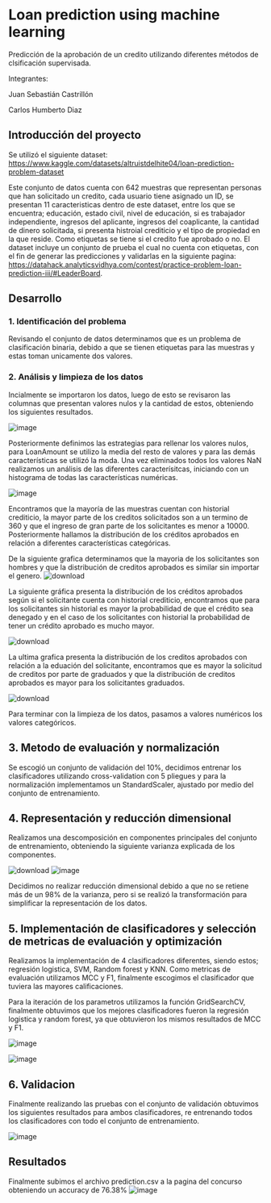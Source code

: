 # Loan prediction using machine learning
Predicción de la aprobación de un credito utilizando diferentes métodos de clsificación supervisada. 

Integrantes:

Juan Sebastián Castrillón

Carlos Humberto Diaz

## Introducción del proyecto

Se utilizó el siguiente dataset: https://www.kaggle.com/datasets/altruistdelhite04/loan-prediction-problem-dataset

Este conjunto de datos cuenta con 642 muestras que representan personas que han solicitado un credito, cada usuario tiene asignado un ID, se presentan 11 caracteristicas dentro de este dataset, entre los que se encuentra; educación, estado civil, nivel de educación, si es trabajador independiente, ingresos del aplicante, ingresos del coaplicante, la cantidad de dinero solicitada, si presenta histroial crediticio y el tipo de propiedad en la que reside. Como etiquetas se tiene si el credito fue aprobado o no. El dataset incluye un conjunto de prueba el cual no cuenta con etiquetas, con el fin de generar las predicciones y validarlas en la siguiente pagina: https://datahack.analyticsvidhya.com/contest/practice-problem-loan-prediction-iii/#LeaderBoard.

## Desarrollo

### 1. Identificación del problema

Revisando el conjunto de datos determinamos que es un problema de clasificación binaria, debido a que se tienen etiquetas para las muestras y estas toman unicamente dos valores.

### 2. Análisis y limpieza de los datos

Incialmente se importaron los datos, luego de esto se revisaron las columnas que presentan valores nulos y la cantidad de estos, obteniendo los siguientes resultados.

![image](https://user-images.githubusercontent.com/106851565/171973897-87b40b09-c1ee-4162-be59-6c06c6c98f4d.png)

Posteriormente definimos las estrategias para rellenar los valores nulos, para LoanAmount se utilizo la media del resto de valores y para las demás características se utilizó la moda. Una vez eliminados todos los valores NaN realizamos un análisis de las diferentes caracterísitcas, iniciando con un histograma de todas las características numéricas.

![image](https://user-images.githubusercontent.com/106851565/171975189-a84740c0-b69d-4f77-bb08-2414ed3ea478.png)

Encontramos que la mayoría de las muestras cuentan con historial crediticio, la mayor parte de los creditos solicitados son a un termino de 360 y que el ingreso de gran parte de los solicitantes es menor a 10000. Posteriormente hallamos la distribución de los créditos aprobados en relación a diferentes características categóricas.

De la siguiente grafica determinamos que la mayoria de los solicitantes son hombres y que la distribución de creditos aprobados es similar sin importar el genero.
![download](https://user-images.githubusercontent.com/106851565/171975345-cbbda6d6-66e2-4308-8005-83382d8d56af.png)

La siguiente gráfica presenta la distribución de los créditos aprobados según si el solicitante cuenta con historial crediticio, encontramos que para los solicitantes sin historial es mayor la probabilidad de que el crédito sea denegado y en el caso de los solicitantes con historial la probabilidad de tener un crédito aprobado es mucho mayor.

![download](https://user-images.githubusercontent.com/106851565/171975339-a632097a-50f9-4d2a-8a47-83a0018b1be8.png)

La ultima grafica presenta la distribución de los creditos aprobados con relación a la eduación del solicitante, encontramos que es mayor la solicitud de creditos por parte de graduados y que la distribución de creditos aprobados es mayor para los solicitantes graduados.

![download](https://user-images.githubusercontent.com/106851565/171975537-49bff492-34ac-47d9-a97e-75440c2c60b8.png)

Para terminar con la limpieza de los datos, pasamos a valores numéricos los valores categóricos.

## 3. Metodo de evaluación y normalización

Se escogió un conjunto de validación del 10%, decidimos entrenar los clasificadores utilizando cross-validation con 5 pliegues y para la normalización implementamos un StandardScaler, ajustado por medio del conjunto de entrenamiento.

## 4. Representación y reducción dimensional
Realizamos una descomposición en componentes principales del conjunto de entrenamiento, obteniendo la siguiente varianza explicada de los componentes.

![download](https://user-images.githubusercontent.com/106851565/171976705-ac35e306-34d0-4b9b-8b96-bfb836f99467.png)
![image](https://user-images.githubusercontent.com/106851565/171976846-8b9d8c5f-7a07-4ce0-8306-57d7623774c5.png)

Decidimos no realizar reducción dimensional debido a que no se retiene más de un 98% de la varianza, pero si se realizó la transformación para simplificar la representación de los datos. 

## 5. Implementación de clasificadores y selección de metricas de evaluación y optimización

Realizamos la implementación de 4 clasificadores diferentes, siendo estos; regresión logistica, SVM, Random forest y KNN. Como metricas de evaluación utilizamos MCC y F1, finalmente escogimos el clasificador que tuviera las mayores calificaciones.

Para la iteración de los parametros utilizamos la función GridSearchCV, finalmente obtuvimos que los mejores clasificadores fueron la regresión logistica y random forest, ya que obtuvieron los mismos resultados de MCC y F1.

![image](https://user-images.githubusercontent.com/106851565/171978975-c699ca05-5a5e-45b5-b61e-69690c2e8355.png)

![image](https://user-images.githubusercontent.com/106851565/171979154-1b3d2c4e-0a6b-476d-8b8b-161b018ca2fb.png)

## 6. Validacion

Finalmente realizando las pruebas con el conjunto de validación obtuvimos los siguientes resultados para ambos clasificadores, re entrenando todos los clasificadores con todo el conjunto de entrenamiento.

![image](https://user-images.githubusercontent.com/106851565/171980534-9c2dea96-3fee-4749-b929-9e6a17da96da.png)

## Resultados
Finalmente subimos el archivo prediction.csv a la pagina del concurso obteniendo un accuracy de 76.38%
![image](https://user-images.githubusercontent.com/106851565/171984333-b7feb55e-5fa5-40ce-85aa-a98f3b0a00ae.png)

